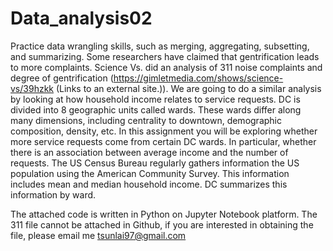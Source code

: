 # Data_analysis02
Practice data wrangling skills, such as merging, aggregating, subsetting, and summarizing.
Some researchers have claimed that gentrification leads to more complaints. Science Vs. did an analysis of 311 noise complaints and degree of gentrification (https://gimletmedia.com/shows/science-vs/39hzkk (Links to an external site.)). We are going to do a similar analysis by looking at how household income relates to service requests. DC is divided into 8 geographic units called wards. These wards differ along many dimensions, including centrality to downtown, demographic composition, density, etc. In this assignment you will be exploring whether more service requests come from certain DC wards. In particular, whether there is an association between average income and the number of requests. The US Census Bureau regularly gathers information the US population using the American Community Survey. This information includes mean and median household income. DC summarizes this information by ward.

The attached code is written in Python on Jupyter Notebook platform.
The 311 file cannot be attached in Github, if you are interested in obtaining the file, please email me tsunlai97@gmail.com
